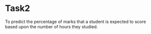 # Task2
To predict the percentage of marks that a student is expected to score based upon the number of hours they studied.
